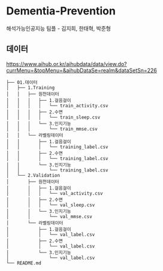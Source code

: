 # Dementia-Prevention
해석가능인공지능 팀플 - 김지희, 한태혁, 박준형

## 데이터
https://www.aihub.or.kr/aihubdata/data/view.do?currMenu=&topMenu=&aihubDataSe=realm&dataSetSn=226

```
├── 01.데이터
│   ├── 1.Training
│   │   ├── 원천데이터
│   │   │   ├── 1.걸음걸이
│   │   │   │   └── train_activity.csv
│   │   │   ├── 2.수면
│   │   │   │   └── train_sleep.csv
│   │   │   └── 3.인지기능
│   │   │       └── train_mmse.csv
│   │   └── 라벨링데이터
│   │       ├── 1.걸음걸이
│   │       │   └── training_label.csv
│   │       ├── 2.수면
│   │       │   └── training_label.csv
│   │       └── 3.인지기능
│   │           └── training_label.csv
│   └── 2.Validation
│       ├── 원천데이터
│       │   ├── 1.걸음걸이
│       │   │   └── val_activity.csv
│       │   ├── 2.수면
│       │   │   └── val_sleep.csv
│       │   └── 3.인지기능
│       │       └── val_mmse.csv
│       └── 라벨링데이터
│           ├── 1.걸음걸이
│           │   └── val_label.csv
│           ├── 2.수면
│           │   └── val_label.csv
│           └── 3.인지기능
│               └── val_label.csv
└── README.md
```